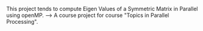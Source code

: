 This project tends to compute Eigen Values of a Symmetric Matrix in Parallel using openMP. 
--> A course project for course "Topics in Parallel Processing".